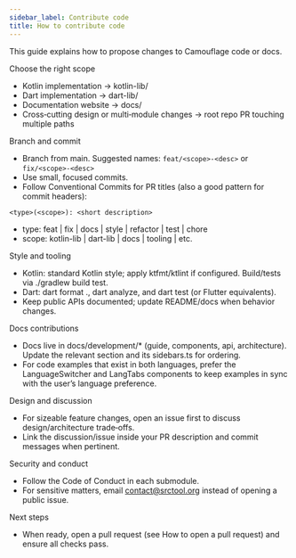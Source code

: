 ```yaml
---
sidebar_label: Contribute code
title: How to contribute code
---
```


This guide explains how to propose changes to Camouflage code or docs.

Choose the right scope
- Kotlin implementation → kotlin-lib/
- Dart implementation → dart-lib/
- Documentation website → docs/
- Cross‑cutting design or multi‑module changes → root repo PR touching multiple paths

Branch and commit
- Branch from main. Suggested names: `feat/<scope>-<desc>` or `fix/<scope>-<desc>`
- Use small, focused commits.
- Follow Conventional Commits for PR titles (also a good pattern for commit headers):

```
<type>(<scope>): <short description>
```

  - type: feat | fix | docs | style | refactor | test | chore
  - scope: kotlin-lib | dart-lib | docs | tooling | etc.

Style and tooling
- Kotlin: standard Kotlin style; apply ktfmt/ktlint if configured. Build/tests via ./gradlew build test.
- Dart: dart format ., dart analyze, and dart test (or Flutter equivalents).
- Keep public APIs documented; update README/docs when behavior changes.

Docs contributions
- Docs live in docs/development/* (guide, components, api, architecture). Update the relevant section and its sidebars.ts for ordering.
- For code examples that exist in both languages, prefer the LanguageSwitcher and LangTabs components to keep examples in sync with the user’s language preference.

Design and discussion
- For sizeable feature changes, open an issue first to discuss design/architecture trade‑offs.
- Link the discussion/issue inside your PR description and commit messages when pertinent.

Security and conduct
- Follow the Code of Conduct in each submodule.
- For sensitive matters, email contact@srctool.org instead of opening a public issue.

Next steps
- When ready, open a pull request (see How to open a pull request) and ensure all checks pass.